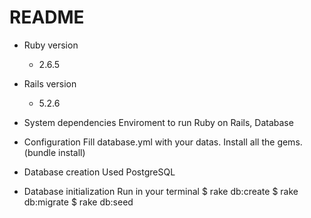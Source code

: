 # README

* Ruby version
  - 2.6.5

* Rails version
  - 5.2.6

* System dependencies
    Enviroment to run Ruby on Rails, Database
  
* Configuration
    Fill database.yml with your datas.
    Install all the gems. (bundle install)

* Database creation
    Used PostgreSQL

* Database initialization
    Run in your terminal
      $ rake db:create 
      $ rake db:migrate
      $ rake db:seed
